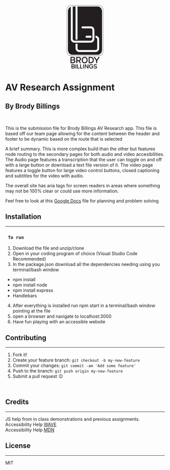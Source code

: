 <div align="center">
  <img src="public/images/billings_brody.png" height="200px">
</div>

# AV Research Assignment
## By Brody Billings

<br>

This is the submission file for Brody Billings AV Research app. This file is based off our team page allowing for the content between the header and footer to be dynamic based on the route that is selected
<br>

A brief summary. This is more complex build than the other but features node routing to the secondary pages for both audio and video accesibilities. The Audio page features a transcription that the user can toggle on and off with a large button or download a text file version of it. The video page features a toggle button for large video control buttons, closed captioning and subtitles for the video with audio.

The overall site has aria tags for screen readers in areas where something may not be 100% clear or could use more information.

Feel free to look at this [Google Docs](https://docs.google.com/document/d/10dlVxhMgElGhbLxynEFAVA6G9BBX4jkN0Ojns-e-QTI/edit?usp=sharing) file for planning and problem solving

## Installation
***
### ` To run`
1. Download the file and unzip/clone 
2. Open in your coding program of choice (Visual Studio Code Recommended)
3. In the package.json download all the dependencies needing using you terminal/bash window
- npm install
- npm install node
- npm install express 
- Handlebars
4. After everything is installed run npm start in a terminal/bash window pointing at the file 
5. open a browser and navigate to localhost:3000
6. Have fun playing with an accessible website


## Contributing
***

1. Fork it!
2. Create your feature branch: `git checkout -b my-new-feature`
3. Commit your changes: `git commit -am 'Add some feature'`
4. Push to the branch: `git push origin my-new-feature`
5. Submit a pull request :D

<br>

## Credits
***

JS help from in class demonstrations and previous assignments.
<br>
Accessibility Help [WAVE](https://chrome.google.com/webstore/detail/wave-evaluation-tool/jbbplnpkjmmeebjpijfedlgcdilocofh)
<br>
Accessibility Help [MDN](https://developer.mozilla.org/en-US/docs/Web/Accessibility)

## License
***
MIT